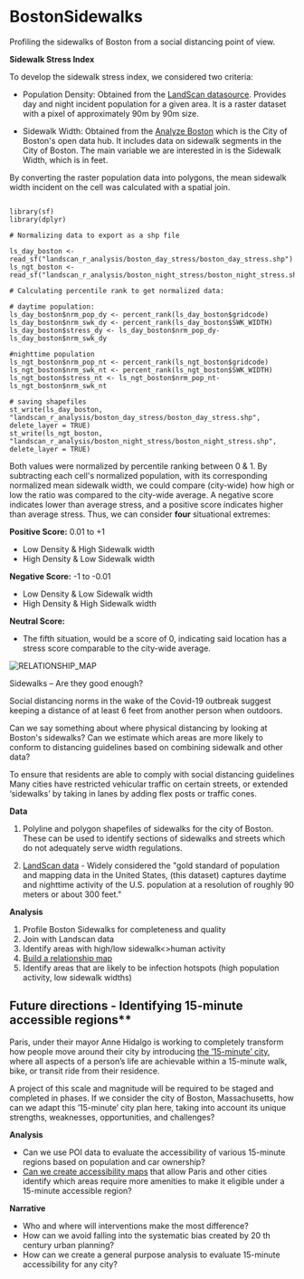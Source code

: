 # BostonSidewalks

Profiling the sidewalks of Boston from a social distancing point of view.

**Sidewalk Stress Index**

To develop the sidewalk stress index, we considered two criteria:

* Population Density:
Obtained from the [LandScan datasource](https://hifld-geoplatform.opendata.arcgis.com/datasets/landscan-usa). Provides day and night incident population for a given area. It is a raster dataset with a pixel of approximately 90m by 90m size.

* Sidewalk Width: 
Obtained from the [Analyze Boston](https://data.boston.gov/dataset/sidewalk-inventory) which is the City of Boston's open data hub. It includes data on sidewalk segments in the City of Boston. The main variable we are interested in is the Sidewalk Width, which is in feet.

By converting the raster population data into polygons, the mean sidewalk width incident on the cell was calculated with a spatial join. 

```{r}

library(sf)
library(dplyr)

# Normalizing data to export as a shp file

ls_day_boston <- read_sf("landscan_r_analysis/boston_day_stress/boston_day_stress.shp")
ls_ngt_boston <- read_sf("landscan_r_analysis/boston_night_stress/boston_night_stress.shp")

# Calculating percentile rank to get normalized data:

# daytime population:
ls_day_boston$nrm_pop_dy <- percent_rank(ls_day_boston$gridcode)
ls_day_boston$nrm_swk_dy <- percent_rank(ls_day_boston$SWK_WIDTH)
ls_day_boston$stress_dy <- ls_day_boston$nrm_pop_dy-ls_day_boston$nrm_swk_dy

#nighttime population
ls_ngt_boston$nrm_pop_nt <- percent_rank(ls_ngt_boston$gridcode)
ls_ngt_boston$nrm_swk_nt <- percent_rank(ls_ngt_boston$SWK_WIDTH)
ls_ngt_boston$stress_nt <- ls_ngt_boston$nrm_pop_nt-ls_ngt_boston$nrm_swk_nt

# saving shapefiles
st_write(ls_day_boston, "landscan_r_analysis/boston_day_stress/boston_day_stress.shp", delete_layer = TRUE)
st_write(ls_ngt_boston, "landscan_r_analysis/boston_night_stress/boston_night_stress.shp", delete_layer = TRUE)

```

Both values were normalized by percentile ranking between 0 & 1. By subtracting each cell's normalized population, with its corresponding normalized mean sidewalk width, we could compare (city-wide) how high or low the ratio was compared to the city-wide average. A negative score indicates lower than average stress, and a positive score indicates higher than average stress. Thus, we can consider **four** situational extremes:

**Positive Score:** 0.01 to +1
* Low Density & High Sidewalk width
* High Density & Low Sidewalk width

**Negative Score:** -1 to -0.01
* Low Density & Low Sidewalk width
* High Density & High  Sidewalk width

**Neutral Score:**
* The fifth situation, would be a score of 0, indicating said location has a stress score comparable to the city-wide average.

![RELATIONSHIP_MAP](https://user-images.githubusercontent.com/39370828/87182895-0a8a6d00-c2b3-11ea-92f7-e8b4d6943879.jpg)

Sidewalks – Are they good enough?

Social distancing norms in the wake of the Covid-19 outbreak suggest keeping a distance of at least 6 feet from another person when outdoors. 

Can we say something about where physical distancing by looking at Boston's sidewalks?
Can we estimate which areas are more likely to conform to distancing guidelines based on combining sidewalk and other data?
 
To ensure that residents are able to comply with social distancing guidelines Many cities have restricted vehicular traffic on certain streets, or extended ‘sidewalks’ by taking in lanes by adding flex posts or traffic cones.




**Data**
1. Polyline and polygon shapefiles of sidewalks for the city of Boston. These can be used to identify sections of sidewalks and streets which do not adequately serve width regulations. 

2. [LandScan data](https://www.ornl.gov/news/gis-landscan-goes-public) - Widely considered the "gold standard of population and mapping data in the United States, (this dataset) captures daytime and nighttime activity of the U.S. population at a resolution of roughly 90 meters or about 300 feet."

**Analysis**

1. Profile Boston Sidewalks for completeness and quality
2. Join with Landscan data
3. Identify areas with high/low sidewalk<>human activity
4. [Build a relationship map](https://www.esri.com/arcgis-blog/products/arcgis-online/mapping/what-is-a-relationship-map/)
5. Identify areas that are likely to be infection hotspots (high population activity, low sidewalk widths)

## Future directions - Identifying 15-minute accessible regions**

Paris, under their mayor Anne Hidalgo is working to completely transform how people move around their city by introducing [the ’15-minute’ city](https://www.citylab.com/environment/2020/02/paris-election-anne-hidalgo-city-planning-walks-stores-parks/606325/), where all aspects of a person’s life are achievable within a 15-minute walk, bike, or transit ride from their residence.

A project of this scale and magnitude will be required to be staged and completed in phases. If we consider the city of Boston, Massachusetts, how can we adapt this ’15-minute’ city plan here, taking into account its unique strengths, weaknesses, opportunities, and challenges? 

**Analysis**

* Can we use POI data to evaluate the accessibility of various 15-minute regions based on population and car ownership? 
* [Can we create accessibility maps](https://towardsdatascience.com/measuring-pedestrian-accessibility-97900f9e4d56) that allow Paris and other cities identify which areas require more amenities to make it eligible under a 15-minute accessible region?

**Narrative**
* Who and where will interventions make the most difference? 
* How can we avoid falling into the systematic bias created by 20 th century urban planning?
* How can we create a general purpose analysis to evaluate 15-minute accessibility for any city?
